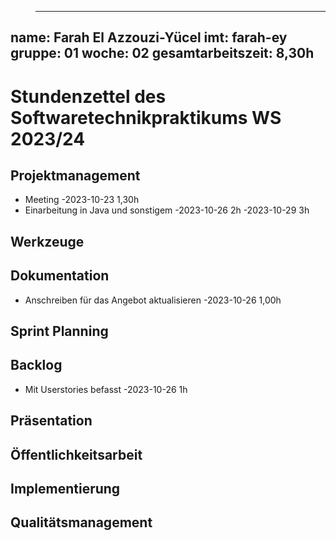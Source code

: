 > ---
name: Farah El Azzouzi-Yücel
imt: farah-ey
gruppe: 01
woche: 02
gesamtarbeitszeit: 8,30h
---

# Stundenzettel des Softwaretechnikpraktikums WS 2023/24

## Projektmanagement
- Meeting 
  -2023-10-23 1,30h
- Einarbeitung in Java und sonstigem
  -2023-10-26 2h
  -2023-10-29 3h
  
## Werkzeuge

## Dokumentation
- Anschreiben für das Angebot aktualisieren
	-2023-10-26 1,00h
## Sprint Planning

## Backlog
- Mit Userstories befasst
-2023-10-26 1h

## Präsentation

## Öffentlichkeitsarbeit

## Implementierung

## Qualitätsmanagement
